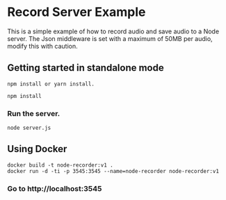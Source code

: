 # Record Server Example

This is a simple example of how to record audio and save audio to a Node server.
The Json middleware is set with a maximum of 50MB per audio, modify this with caution.


## Getting started in standalone mode

	npm install or yarn install.

	npm install


### Run the server.

	node server.js


## Using Docker

	docker build -t node-recorder:v1 .
	docker run -d -ti -p 3545:3545 --name=node-recorder node-recorder:v1


### Go to http://localhost:3545
